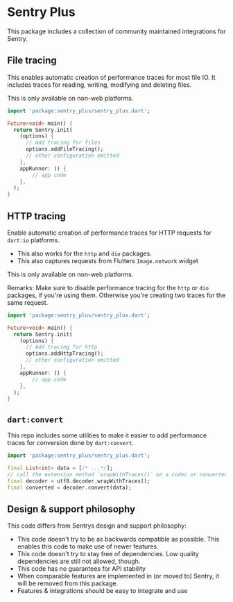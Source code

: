 # Sentry Plus

This package includes a collection of community maintained integrations for Sentry.

## File tracing

This enables automatic creation of performance traces for most file IO.
It includes traces for reading, writing, modifying and deleting files.

This is only available on non-web platforms.

```dart
import 'package:sentry_plus/sentry_plus.dart';

Future<void> main() {
  return Sentry.init(
    (options) {
      // Add tracing for files
      options.addFileTracing();
      // other configuration omitted
    },
    appRunner: () {
        // app code
    },
  );
}
```

## HTTP tracing

Enable automatic creation of performance traces for HTTP requests for `dart:io` platforms.

* This also works for the `http` and `dio` packages.
* This also captures requests from Flutters `Image.network` widget

This is only available on non-web platforms.

Remarks: 
Make sure to disable performance tracing for the `http` or `dio` packages, if you're using them. Otherwise you're creating two traces for the same request.

```dart
import 'package:sentry_plus/sentry_plus.dart';

Future<void> main() {
  return Sentry.init(
    (options) {
      // Add tracing for http
      options.addHttpTracing();
      // other configuration omitted
    },
    appRunner: () {
        // app code
    },
  );
}
```

## `dart:convert`

This repo includes some utilities to make it easier to add performance traces
for conversion done by `dart:convert`.

```dart
import 'package:sentry_plus/sentry_plus.dart';

final List<int> data = [/* ...*/];
// call the extension method `wrapWithTraces()` on a codec or converter
final decoder = utf8.decoder.wrapWithTraces();
final converted = decoder.convert(data);
```

## Design & support philosophy

This code differs from Sentrys design and support philosophy:
- This code doesn't try to be as backwards compatible as possible. This enables this code to make use of newer features.
- This code doesn't try to stay free of dependencies. Low quality dependencies are still not allowed, though.
- This code has no guarantees for API stability
- When comparable features are implemented in (or moved to) Sentry, it will be removed from this package.
- Features & integrations should be easy to integrate and use
